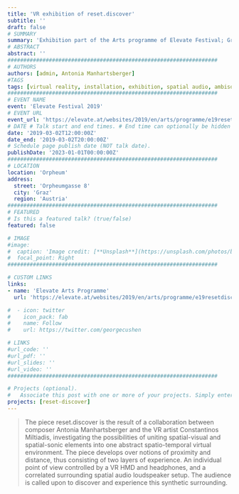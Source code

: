 ```yaml
---
title: 'VR exhibition of reset.discover'
subtitle: ''
draft: false
# SUMMARY
summary: 'Exhibition part of the Arts programme of Elevate Festival; Graz, 2019.'
# ABSTRACT 
abstract: ''
##################################################################
# AUTHORS 
authors: [admin, Antonia Manhartsberger]
#TAGS
tags: [virtual reality, installation, exhibition, spatial audio, ambisonics]
##################################################################
# EVENT NAME 
event: 'Elevate Festival 2019'
# EVENT URL 
event_url: 'https://elevate.at/websites/2019/en/arts/programme/e19resetdiscover/index.html'
# DATE # Talk start and end times. # End time can optionally be hidden by prefixing the line with `#`.
date: '2019-03-02T12:00:00Z'
date_end: '2019-03-02T20:00:00Z'
# Schedule page publish date (NOT talk date).
publishDate: '2023-01-01T00:00:00Z'
##################################################################
# LOCATION 
location: 'Orpheum'
address:
  street: 'Orpheumgasse 8'
  city: 'Graz'
  region: 'Austria'
##################################################################
# FEATURED
# Is this a featured talk? (true/false)
featured: false

# IMAGE 
#image:
#  caption: 'Image credit: [**Unsplash**](https://unsplash.com/photos/bzdhc5b3Bxs)'
#  focal_point: Right
##################################################################

# CUSTOM LINKS 
links:
- name: 'Elevate Arts Programme'
  url: 'https://elevate.at/websites/2019/en/arts/programme/e19resetdiscover/index.html'

#  - icon: twitter
#    icon_pack: fab
#    name: Follow
#    url: https://twitter.com/georgecushen

# LINKS 
#url_code: ''
#url_pdf: ''
#url_slides: ''
#url_video: ''
##################################################################

# Projects (optional).
#   Associate this post with one or more of your projects. Simply enter your project's folder or file name without extension. Otherwise, set `projects = []`.
projects: [reset-discover]
---
```


> The piece reset.discover is the result of a collaboration between composer Antonia Manhartsberger and the VR artist Constantinos Miltiadis, investigating the possibilities of uniting spatial-visual and spatial-sonic elements into one abstract spatio-temporal virtual environment. The piece develops over notions of proximity and distance, thus consisting of two layers of experience. An individual point of view controlled by a VR HMD and headphones, and a correlated surrounding spatial audio loudspeaker setup. The audience is called upon to discover and experience this synthetic surrounding.